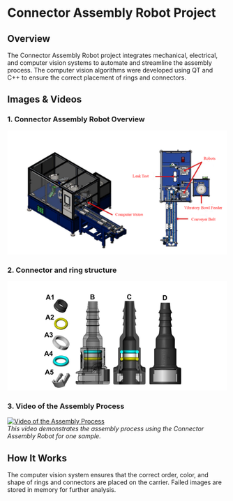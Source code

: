 # Connector Assembly Robot Project

## Overview
The Connector Assembly Robot project integrates mechanical, electrical, and computer vision systems to automate and streamline the assembly process. The computer vision algorithms were developed using QT and C++ to ensure the correct placement of rings and connectors.

## Images & Videos

### 1. Connector Assembly Robot Overview
![Connector Assembly Robot Overview](assembly.png)

### 2. Connector and ring structure
![Connector and ring structure](connector.png)


### 3. Video of the Assembly Process
[![Video of the Assembly Process](video_thumbnail.jpg)](video.mp4)  
*This video demonstrates the assembly process using the Connector Assembly Robot for one sample.*

## How It Works
The computer vision system ensures that the correct order, color, and shape of rings and connectors are placed on the carrier. Failed images are stored in memory for further analysis.
